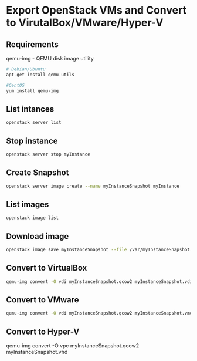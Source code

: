 # Export OpenStack VMs and Convert to VirutalBox/VMware/Hyper-V

## Requirements
qemu-img - QEMU disk image utility
```bash
# Debian/Ubuntu
apt-get install qemu-utils

#CentOS
yum install qemu-img
```

## List intances
```bash
openstack server list
```

## Stop instance
```bash
openstack server stop myInstance
```

## Create Snapshot
```bash
openstack server image create --name myInstanceSnapshot myInstance
```

## List images
```bash
openstack image list
```

## Download image
```bash
openstack image save myInstanceSnapshot --file /var/myInstanceSnapshot.qcow2
```

## Convert to VirtualBox
```bash
qemu-img convert -O vdi myInstanceSnapshot.qcow2 myInstanceSnapshot.vdi
```

## Convert to VMware
```bash
qemu-img convert -O vdi myInstanceSnapshot.qcow2 myInstanceSnapshot.vmdk
```

## Convert to Hyper-V
qemu-img convert -O vpc myInstanceSnapshot.qcow2 myInstanceSnapshot.vhd
